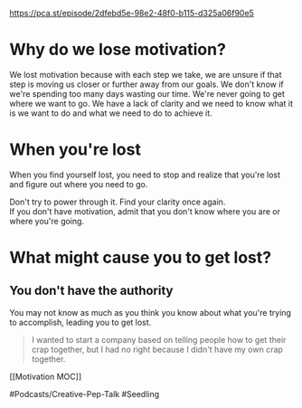 https://pca.st/episode/2dfebd5e-98e2-48f0-b115-d325a06f90e5

# Why do we lose motivation? 
We lost motivation because with each step we take, we are unsure if that step is moving us closer or further away from our goals. We don't know if we're spending too many days wasting our time. We're never going to get where we want to go. We have a lack of clarity and we need to know what it is we want to do and what we need to do to achieve it. 
# When you're lost
When you find yourself lost, you need to stop and realize that you're lost and figure out where you need to go. 

Don't try to power through it. Find your clarity once again.  
If you don't have motivation, admit that you don't know where you are or where you're going. 
# What might cause you to get lost? 
## You don't have the authority
You may not know as much as you think you know about what you're trying to accomplish, leading you to get lost. 
> I wanted to start a company based on telling people how to get their crap together, but I had no right because I didn't have my own crap together. 

[[Motivation MOC]]

#Podcasts/Creative-Pep-Talk #Seedling 